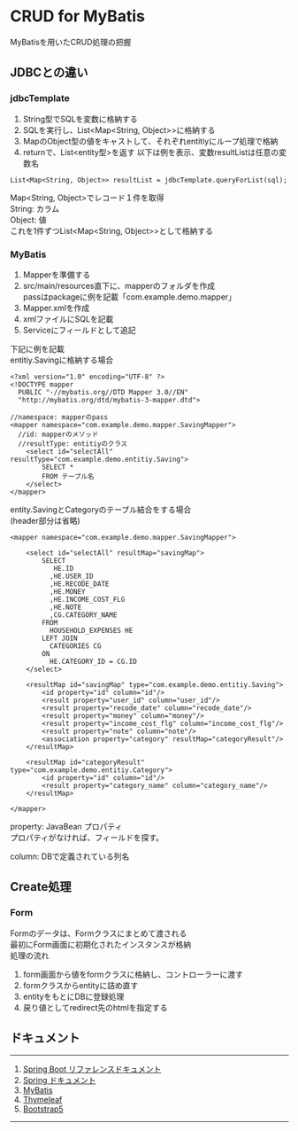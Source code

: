 # CRUD for MyBatis
MyBatisを用いたCRUD処理の把握


## JDBCとの違い
### jdbcTemplate
1. String型でSQLを変数に格納する
2. SQLを実行し、List<Map<String, Object>>に格納する
3. MapのObject型の値をキャストして、それぞれentitiyにループ処理で格納
4. returnで、List<entity型>を返す
以下は例を表示、変数resultListは任意の変数名
```
List<Map<String, Object>> resultList = jdbcTemplate.queryForList(sql);
```
Map<String, Object>でレコード１件を取得<br>
String: カラム<br>
Object: 値<br>
これを1件ずつList<Map<String, Object>>として格納する

### MyBatis
1. Mapperを準備する
2. src/main/resources直下に、mapperのフォルダを作成<br>
   passはpackageに例を記載「com.example.demo.mapper」
3. Mapper.xmlを作成
4. xmlファイルにSQLを記載
5. Serviceにフィールドとして追記

下記に例を記載<br>
entitiy.Savingに格納する場合
```
<?xml version="1.0" encoding="UTF-8" ?>
<!DOCTYPE mapper
  PUBLIC "-//mybatis.org//DTD Mapper 3.0//EN"
  "http://mybatis.org/dtd/mybatis-3-mapper.dtd">

//namespace: mapperのpass
<mapper namespace="com.example.demo.mapper.SavingMapper">
  //id: mapperのメソッド
  //resultType: entitiyのクラス
	<select id="selectAll" resultType="com.example.demo.entitiy.Saving">
		SELECT *
		FROM テーブル名
	</select>
</mapper>
```
entity.SavingとCategoryのテーブル結合をする場合<br>
(header部分は省略)
```
<mapper namespace="com.example.demo.mapper.SavingMapper">

	<select id="selectAll" resultMap="savingMap">
		SELECT
   		   HE.ID
  		  ,HE.USER_ID
		  ,HE.RECODE_DATE
		  ,HE.MONEY
		  ,HE.INCOME_COST_FLG
		  ,HE.NOTE
		  ,CG.CATEGORY_NAME
		FROM
		  HOUSEHOLD_EXPENSES HE
		LEFT JOIN
		  CATEGORIES CG
		ON
		  HE.CATEGORY_ID = CG.ID
	</select>

	<resultMap id="savingMap" type="com.example.demo.entitiy.Saving">
		<id property="id" column="id"/>
		<result property="user_id" column="user_id"/>
		<result property="recode_date" column="recode_date"/>
		<result property="money" column="money"/>
		<result property="income_cost_flg" column="income_cost_flg"/>
		<result property="note" column="note"/>
		<association property="category" resultMap="categoryResult"/>
	</resultMap>

	<resultMap id="categoryResult" type="com.example.demo.entitiy.Category">
		<id property="id" column="id"/>
		<result property="category_name" column="category_name"/>
	</resultMap>

</mapper>
```
property: JavaBean プロパティ<br>
プロパティがなければ、フィールドを探す。<br>

column: DBで定義されている列名


## Create処理
### Form
Formのデータは、Formクラスにまとめて渡される<br>
最初にForm画面に初期化されたインスタンスが格納<br>
処理の流れ
1. form画面から値をformクラスに格納し、コントローラーに渡す
2. formクラスからentityに詰め直す
3. entityをもとにDBに登録処理
4. 戻り値としてredirect先のhtmlを指定する


## ドキュメント
***
1. [Spring Boot リファレンスドキュメント](https://spring.pleiades.io/spring-boot/docs/current/reference/html/)
2. [Spring ドキュメント](https://spring.pleiades.io/)
3. [MyBatis](https://mybatis.org/mybatis-3/ja/index.html)
4. [Thymeleaf](https://www.thymeleaf.org/doc/tutorials/3.0/usingthymeleaf_ja.html#thymeleaf%E3%81%AE%E7%B4%B9%E4%BB%8B)
5. [Bootstrap5](https://getbootstrap.jp/docs/5.0/getting-started/introduction/)
***
